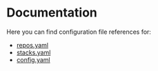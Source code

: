 # Documentation

Here you can find configuration file references for:

- [repos.yaml](repos.yaml)
- [stacks.yaml](stacks.yaml)
- [config.yaml](config.yaml)
